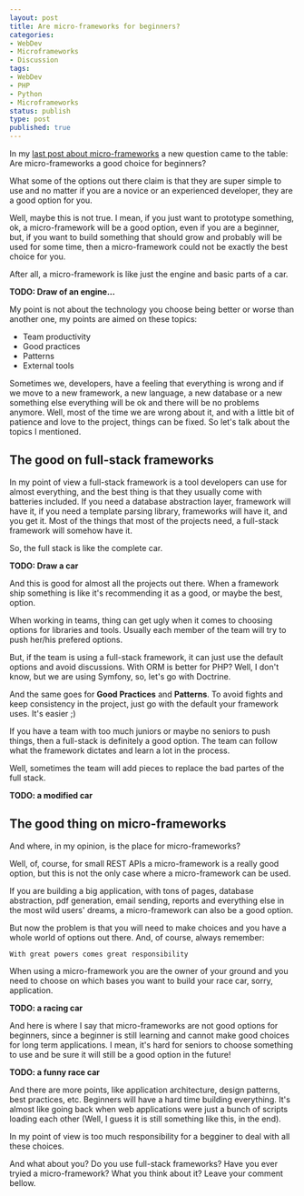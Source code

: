 ```yaml
---
layout: post
title: Are micro-frameworks for beginners?
categories:
- WebDev
- Microframeworks
- Discussion
tags:
- WebDev
- PHP
- Python
- Microframeworks
status: publish
type: post
published: true
---
```


In my [last post about micro-frameworks](http://blog.evaldojunior.com/webdev/microframeworks/discussion/2015/01/08/are-micro-frameworks-suitable-only-for-small-projects.html)
a new question came to the table: Are micro-frameworks a good choice for
beginners?

What some of the options out there claim is that they are super simple to use
and no matter if you are a novice or an experienced developer, they are a good
option for you.

Well, maybe this is not true. I mean, if you just want to prototype something,
ok, a micro-framework will be a good option, even if you are a beginner, but, if
you want to build something that should grow and probably will be used for some
time, then a micro-framework could not be exactly the best choice for you.

After all, a micro-framework is like just the engine and basic parts of a car.

**TODO: Draw of an engine...**

My point is not about the technology you choose being better or worse than
another one, my points are aimed on these topics:

- Team productivity
- Good practices
- Patterns
- External tools

Sometimes we, developers, have a feeling that everything is wrong and if we
move to a new framework, a new language, a new database or a new something else
everything will be ok and there will be no problems anymore. Well, most of the
time we are wrong about it, and with a little bit of patience and love to the
project, things can be fixed. So let's talk about the topics I mentioned.

## The good on full-stack frameworks

In my point of view a full-stack framework is a tool developers can use for
almost everything, and the best thing is that they usually come with batteries
included. If you need a database abstraction layer, framework will have it, if
you need a template parsing library, frameworks will have it, and you get it.
Most of the things that most of the projects need, a full-stack framework will
somehow have it.

So, the full stack is like the complete car.

**TODO: Draw a car**

And this is good for almost all the projects out there. When a framework ship
something is like it's recommending it as a good, or maybe the best, option.

When working in teams, thing can get ugly when it comes to choosing options for
libraries and tools. Usually each member of the team will try to push her/his
prefered options.

But, if the team is using a full-stack framework, it can just use the default
options and avoid discussions. With ORM is better for PHP? Well, I don't know,
but we are using Symfony, so, let's go with Doctrine.

And the same goes for **Good Practices** and **Patterns**. To avoid fights and
keep consistency in the project, just go with the default your framework uses.
It's easier ;)

If you have a team with too much juniors or maybe no seniors to push things,
then a full-stack is definitely a good option. The team can follow what the
framework dictates and learn a lot in the process.

Well, sometimes the team will add pieces to replace the bad partes of the full
stack.

**TODO: a modified car**

## The good thing on micro-frameworks

And where, in my opinion, is the place for micro-frameworks?

Well, of, course, for small REST APIs a micro-framework is a really good option,
but this is not the only case where a micro-framework can be used.

If you are building a big application, with tons of pages, database abstraction,
pdf generation, email sending, reports and everything else in the most wild
users' dreams, a micro-framework can also be a good option.

But now the problem is that you will need to make choices and you have a whole
world of options out there. And, of course, always remember:

    With great powers comes great responsibility

When using a micro-framework you are the owner of your ground and you need to
choose on which bases you want to build your race car, sorry, application.

**TODO: a racing car**

And here is where I say that micro-frameworks are not good options for beginners,
since a beginner is still learning and cannot make good choices for long term
applications. I mean, it's hard for seniors to choose something to use and be
sure it will still be a good option in the future!

**TODO: a funny race car**

And there are more points, like application architecture, design patterns, best
practices, etc. Beginners will have a hard time building everything. It's
almost like going back when web applications were just a bunch of scripts
loading each other (Well, I guess it is still something like this, in the end).

In my point of view is too much responsibility for a begginer to deal with
all these choices.

And what about you? Do you use full-stack frameworks? Have you ever tryied a
micro-framework? What you think about it? Leave your comment bellow.
